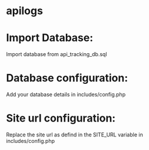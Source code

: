# apilogs

# Import Database:  
Import database from api_tracking_db.sql 

# Database configuration: 
Add your database details in includes/config.php

# Site url configuration: 
Replace the site url as defind in the SITE_URL variable in includes/config.php 
